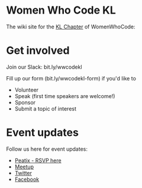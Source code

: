 # Women Who Code KL
The wiki site for the [KL Chapter](https://www.womenwhocode.com/kl) of WomenWhoCode: 

# Get involved
Join our Slack: bit.ly/wwcodekl

Fill up our form (bit.ly/wwcodekl-form) if you'd like to
- Volunteer
- Speak (first time speakers are welcome!)
- Sponsor
- Submit a topic of interest

# Event updates
Follow us here for event updates:
- [Peatix - RSVP here](https://wwcodekl.peatix.com/)
- [Meetup](https://www.meetup.com/wwcodekl)
- [Twitter](https://twitter.com/womenwhocodekl)
- [Facebook](https://www.facebook.com/womenwhocodekl/)
